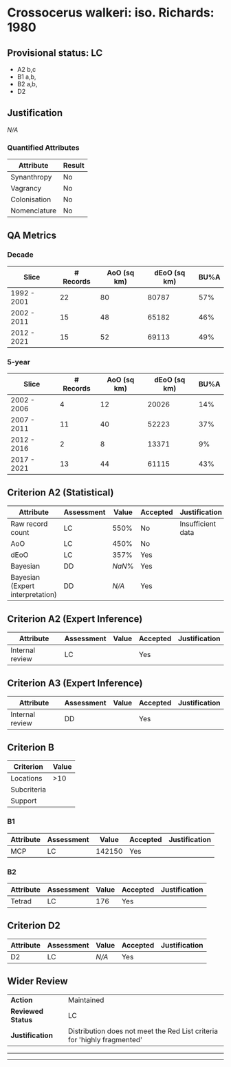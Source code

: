 # Crossocerus walkeri: iso. Richards: 1980
## Provisional status: LC
- A2 b,c
- B1 a,b, 
- B2 a,b, 
- D2

## Justification
*N/A*
### Quantified Attributes
|Attribute|Result|
|---|---|
|Synanthropy|No|
|Vagrancy|No|
|Colonisation|No|
|Nomenclature|No|
## QA Metrics
### Decade
| Slice | # Records | AoO (sq km) | dEoO (sq km) |BU%A |
|---|---|---|---|---|
|1992 - 2001|22|80|80787|57%|
|2002 - 2011|15|48|65182|46%|
|2012 - 2021|15|52|69113|49%|
### 5-year
| Slice | # Records | AoO (sq km) | dEoO (sq km) |BU%A |
|---|---|---|---|---|
|2002 - 2006|4|12|20026|14%|
|2007 - 2011|11|40|52223|37%|
|2012 - 2016|2|8|13371|9%|
|2017 - 2021|13|44|61115|43%|
## Criterion A2 (Statistical)
|Attribute|Assessment|Value|Accepted|Justification
|---|---|---|---|---|
|Raw record count|LC|550%|No|Insufficient data|
|AoO|LC|450%|No||
|dEoO|LC|357%|Yes||
|Bayesian|DD|*NaN*%|Yes||
|Bayesian (Expert interpretation)|DD|*N/A*|Yes||
## Criterion A2 (Expert Inference)
|Attribute|Assessment|Value|Accepted|Justification
|---|---|---|---|---|
|Internal review|LC||Yes||
## Criterion A3 (Expert Inference)
|Attribute|Assessment|Value|Accepted|Justification
|---|---|---|---|---|
|Internal review|DD||Yes||
## Criterion B
|Criterion| Value|
|---|---|
|Locations|>10|
|Subcriteria||
|Support||
### B1
|Attribute|Assessment|Value|Accepted|Justification
|---|---|---|---|---|
|MCP|LC|142150|Yes||
### B2
|Attribute|Assessment|Value|Accepted|Justification
|---|---|---|---|---|
|Tetrad|LC|176|Yes||
## Criterion D2
|Attribute|Assessment|Value|Accepted|Justification
|---|---|---|---|---|
|D2|LC|*N/A*|Yes||
## Wider Review
|  |  |
|---|---|
|**Action**|Maintained|
|**Reviewed Status**|LC|
|**Justification**|Distribution does not meet the Red List criteria for 'highly fragmented'|
---
 ---
 <br><br>
 
